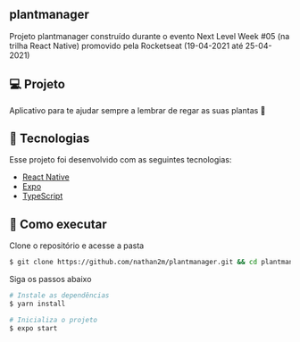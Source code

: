## plantmanager
Projeto plantmanager construído durante o evento Next Level Week #05 (na trilha React Native) promovido pela Rocketseat (19-04-2021 até 25-04-2021)

## 💻 Projeto
Aplicativo para te ajudar sempre a lembrar de regar as suas plantas 🌱

## 🧪 Tecnologias
Esse projeto foi desenvolvido com as seguintes tecnologias:

- [React Native](https://reactnative.dev/)
- [Expo](https://expo.io/)
- [TypeScript](https://www.typescriptlang.org/)

## 🚀 Como executar

Clone o repositório e acesse a pasta

```bash
$ git clone https://github.com/nathan2m/plantmanager.git && cd plantmanager
```

Siga os passos abaixo
```bash
# Instale as dependências
$ yarn install

# Inicializa o projeto
$ expo start
```
